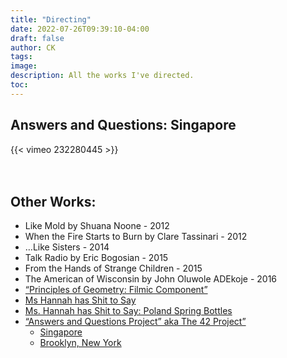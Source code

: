 ```yaml
---
title: "Directing"
date: 2022-07-26T09:39:10-04:00
draft: false
author: CK
tags:
image: 
description: All the works I've directed.
toc:
---
```


## Answers and Questions: Singapore
{{< vimeo 232280445 >}}
<br/>
<br/>
<br/>
## Other Works:
- Like Mold by Shuana Noone - 2012 
- When the Fire Starts to Burn by Clare Tassinari - 2012 
- …Like Sisters - 2014 
- Talk Radio by Eric Bogosian - 2015 
- From the Hands of Strange Children - 2015 
- The American of Wisconsin by John Oluwole ADEkoje - 2016 
- [“Principles of Geometry: Filmic Component”](https://vimeo.com/269240907)
- [Ms Hannah has Shit to Say](https://vimeo.com/manage/videos/389177116)
- [Ms. Hannah has Shit to Say: Poland Spring Bottles](https://vimeo.com/395651415)
- [“Answers and Questions Project” aka The 42 Project”](https://the42project.blogspot.com/)
    - [Singapore](https://vimeo.com/232280445)
    - [Brooklyn, New York](https://vimeo.com/216898068)
   

